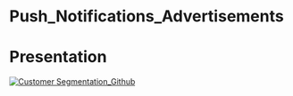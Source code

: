 # Push_Notifications_Advertisements


# Presentation
[![Customer Segmentation_Github](https://user-images.githubusercontent.com/73388089/114189599-a6ccc780-994a-11eb-8830-f95b57c7057c.png)](https://github.com/isra-st/Push_Notifications_Advertisements/files/6286154/Outpush.-.Ironhack.-.Final.project.pptx)


